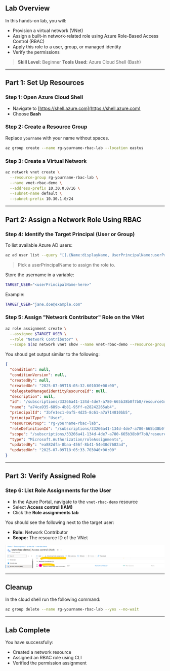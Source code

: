 ## Lab Overview

In this hands-on lab, you will:

* Provision a virtual network (VNet)
* Assign a built-in network-related role using Azure Role-Based Access Control (RBAC)
* Apply this role to a user, group, or managed identity
* Verify the permissions

> **Skill Level:** Beginner
> **Tools Used:** Azure Cloud Shell (Bash)

---

## Part 1: Set Up Resources

### Step 1: Open Azure Cloud Shell

* Navigate to [https://shell.azure.com](https://shell.azure.com)
* Choose **Bash**

### Step 2: Create a Resource Group

Replace `yourname` with your name without spaces.

```bash
az group create --name rg-yourname-rbac-lab --location eastus
```

### Step 3: Create a Virtual Network

```bash
az network vnet create \
  --resource-group rg-yourname-rbac-lab \
  --name vnet-rbac-demo \
  --address-prefix 10.30.0.0/16 \
  --subnet-name default \
  --subnet-prefix 10.30.1.0/24
```

---

## Part 2: Assign a Network Role Using RBAC

### Step 4: Identify the Target Principal (User or Group)

To list available Azure AD users:

```bash
az ad user list --query "[].{Name:displayName, UserPrincipalName:userPrincipalName}" -o table
```

> Pick a userPrincipalName to assign the role to.

Store the username in a variable:

```bash
TARGET_USER="<userPrincipalName-here>"
```

Example:

```bash
TARGET_USER="jane.doe@example.com"
```

### Step 5: Assign "Network Contributor" Role on the VNet

```bash
az role assignment create \
  --assignee $TARGET_USER \
  --role "Network Contributor" \
  --scope $(az network vnet show --name vnet-rbac-demo --resource-group rg-yourname-rbac-lab --query id -o tsv)
```

You shoud get output similar to the following:

```json
{
  "condition": null,
  "conditionVersion": null,
  "createdBy": null,
  "createdOn": "2025-07-09T18:05:32.601030+00:00",
  "delegatedManagedIdentityResourceId": null,
  "description": null,
  "id": "/subscriptions/33266a41-134d-4de7-a780-665b38b0f7b8/resourceGroups/rg-yourname-rbac-lab/providers/Microsoft.Network/virtualNetworks/vnet-rbac-demo/providers/Microsoft.Authorization/roleAssignments/a74ca935-689b-4b81-95ff-e28242265ab4",
  "name": "a74ca935-689b-4b81-95ff-e28242265ab4",
  "principalId": "3bfe1ec1-0af5-4d25-8c61-a7a714810bb5",
  "principalType": "User",
  "resourceGroup": "rg-yourname-rbac-lab",
  "roleDefinitionId": "/subscriptions/33266a41-134d-4de7-a780-665b38b0f7b8/providers/Microsoft.Authorization/roleDefinitions/4d97b98b-1d4f-4787-a291-c67834d212e7",
  "scope": "/subscriptions/33266a41-134d-4de7-a780-665b38b0f7b8/resourceGroups/rg-yourname-rbac-lab/providers/Microsoft.Network/virtualNetworks/vnet-rbac-demo",
  "type": "Microsoft.Authorization/roleAssignments",
  "updatedBy": "ea882dfa-8baa-456f-8b41-54e30d7682ad",
  "updatedOn": "2025-07-09T18:05:33.703040+00:00"
}
```

---

## Part 3: Verify Assigned Role

### Step 6: List Role Assignments for the User

- In the Azure Portal, navigate to the `vnet-rbac-demo` resource
- Select **Access control (IAM)**
- Click the **Role assignments tab**

You should see the following next to the target user:

* **Role:** Network Contributor
* **Scope:** The resource ID of the VNet

![alt text](image.png)

---

## Cleanup

In the cloud shell run the following command:

```bash
az group delete --name rg-yourname-rbac-lab --yes --no-wait
```

---

## Lab Complete

You have successfully:

* Created a network resource
* Assigned an RBAC role using CLI
* Verified the permission assignment
